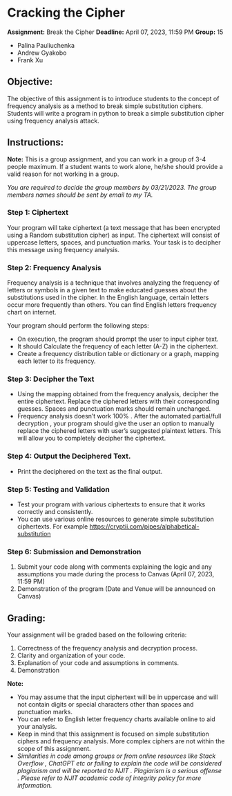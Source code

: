 # Cracking the Cipher

**Assignment:** Break the Cipher
**Deadline:** April 07, 2023, 11:59 PM
**Group:** 15
- Palina Pauliuchenka
- Andrew Gyakobo
- Frank Xu

## Objective:
The objective of this assignment is to introduce students to the concept of frequency analysis as a
method to break simple substitution ciphers. Students will write a program in python to break a
simple substitution cipher using frequency analysis attack.

## Instructions:

**Note:** This is a group assignment, and you can work in a group of 3-4 people maximum. If a student
wants to work alone, he/she should provide a valid reason for not working in a group.

_You are required to decide the group members by 03/21/2023. The group members names should
be sent by email to my TA._


### Step 1: Ciphertext
Your program will take ciphertext (a text message that has been encrypted using a Random
substitution cipher) as input. The ciphertext will consist of uppercase letters, spaces, and
punctuation marks. Your task is to decipher this message using frequency analysis.

### Step 2: Frequency Analysis
Frequency analysis is a technique that involves analyzing the frequency of letters or symbols in a
given text to make educated guesses about the substitutions used in the cipher. In the English
language, certain letters occur more frequently than others. You can find English letters frequency
chart on internet.

Your program should perform the following steps:

- On execution, the program should prompt the user to input cipher text.
- It should Calculate the frequency of each letter (A-Z) in the ciphertext.
- Create a frequency distribution table or dictionary or a graph, mapping each letter to its frequency.
  
### Step 3: Decipher the Text
- Using the mapping obtained from the frequency analysis, decipher the entire ciphertext.
Replace the ciphered letters with their corresponding guesses. Spaces and punctuation
marks should remain unchanged.
- Frequency analysis doesn’t work 100% . After the automated partial/full decryption , your
program should give the user an option to manually replace the ciphered letters with user’s
suggested plaintext letters. This will allow you to completely decipher the ciphertext.

### Step 4: Output the Deciphered Text.
- Print the deciphered on the text as the final output.

### Step 5: Testing and Validation
- Test your program with various ciphertexts to ensure that it works correctly and consistently.
- You can use various online resources to generate simple substitution ciphertexts. For example
https://cryptii.com/pipes/alphabetical-substitution

### Step 6: Submission and Demonstration
1. Submit your code along with comments explaining the logic and any assumptions you
made during the process to Canvas (April 07, 2023, 11:59 PM)
2. Demonstration of the program (Date and Venue will be announced on Canvas)

## Grading:
Your assignment will be graded based on the following criteria:
1. Correctness of the frequency analysis and decryption process.
2. Clarity and organization of your code.
3. Explanation of your code and assumptions in comments.
4. Demonstration

**Note:**
- You may assume that the input ciphertext will be in uppercase and will not contain digits
or special characters other than spaces and punctuation marks.
- You can refer to English letter frequency charts available online to aid your analysis.
- Keep in mind that this assignment is focused on simple substitution ciphers and frequency
analysis. More complex ciphers are not within the scope of this assignment.
- _Similarities in code among groups or from online resources like Stack Overflow , ChatGPT
etc or failing to explain the code will be considered plagiarism and will be reported to
NJIT . Plagiarism is a serious offense . Please refer to NJIT academic code of integrity
policy for more information._
